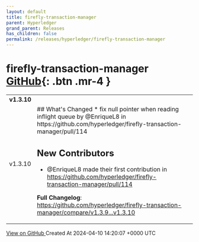 ```yaml
---
layout: default
title: firefly-transaction-manager
parent: Hyperledger
grand_parent: Releases
has_children: false
permalink: /releases/hyperledger/firefly-transaction-manager
---
```


# firefly-transaction-manager <span class="fs-3 right-align">[GitHub](https://github.com/hyperledger/firefly-transaction-manager){: .btn .mr-4 }</span>


<div>
    <table>
        <tr>
            <td colspan="2">
                <b>
                    v1.3.10
                </b>
            </td>
        </tr>
        <tr>
            <td>
                <span class="chip">
                    v1.3.10
                </span>
            </td>
            <td>
                ## What's Changed
* fix null pointer when reading inflight queue by @EnriqueL8 in https://github.com/hyperledger/firefly-transaction-manager/pull/114

## New Contributors
* @EnriqueL8 made their first contribution in https://github.com/hyperledger/firefly-transaction-manager/pull/114

**Full Changelog**: https://github.com/hyperledger/firefly-transaction-manager/compare/v1.3.9...v1.3.10
            </td>
        </tr>
    </table>
    <a href="https://github.com/hyperledger/firefly-transaction-manager/releases/tag/v1.3.10" class=".btn">
        View on GitHub
    </a>
    <span class="right-align">
        Created At 2024-04-10 14:20:07 +0000 UTC
    </span>
</div>

